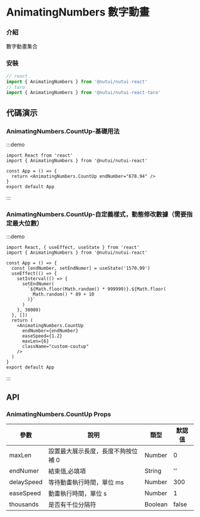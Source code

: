 # AnimatingNumbers 數字動畫

### 介紹

數字動畫集合

### 安裝

```javascript
// react
import { AnimatingNumbers } from '@nutui/nutui-react'
// taro
import { AnimatingNumbers } from '@nutui/nutui-react-taro'
```

## 代碼演示

### AnimatingNumbers.CountUp-基礎用法

:::demo

```tsx
import React from 'react'
import { AnimatingNumbers } from '@nutui/nutui-react'

const App = () => {
  return <AnimatingNumbers.CountUp endNumber="678.94" />
}
export default App
```

:::

### AnimatingNumbers.CountUp-自定義樣式，動態修改數據（需要指定最大位數）

:::demo

```tsx
import React, { useEffect, useState } from 'react'
import { AnimatingNumbers } from '@nutui/nutui-react'

const App = () => {
  const [endNumber, setEndNumer] = useState('1570.99')
  useEffect(() => {
    setInterval(() => {
      setEndNumer(
        `${Math.floor(Math.random() * 999999)}.${Math.floor(
          Math.random() * 89 + 10
        )}`
      )
    }, 30000)
  }, [])
  return (
    <AnimatingNumbers.CountUp
      endNumber={endNumber}
      easeSpeed={1.2}
      maxLen={6}
      className="custom-coutup"
    />
  )
}
export default App
```

:::

## API

### AnimatingNumbers.CountUp Props

| 參數       | 說明                               | 類型    | 默認值 |
| ---------- | ---------------------------------- | ------- | ------ |
| maxLen     | 設置最大展示長度，長度不夠按位補 0 | Number  | 0      |
| endNumer   | 結束值,必填項                      | String  | ''     |
| delaySpeed | 等待動畫執行時間，單位 ms          | Number  | 300    |
| easeSpeed  | 動畫執行時間，單位 s               | Number  | 1      |
| thousands  | 是否有千位分隔符                   | Boolean | false  |
